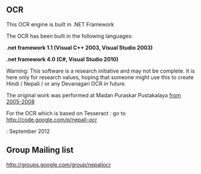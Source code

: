 ## OCR ##
This OCR engine is built in .NET Framework


The OCR has been built in the following languages:

**.net framework 1.1 (Visual C++ 2003, Visual Studio 2003)**

**.net framework 4.0 (C#, Visual Studio 2010)**

Warning: This software is a research initiative and may not be complete. It is here only for research values, hoping that someone might use this to create Hindi / Nepali / or any Devanagari OCR in future.

The original work was performed at Madan Puraskar Pustakalaya [from 2005-2008](http://madanpuraskar.org)

For the OCR which is based on Tesseract : go to http://code.google.com/p/nepali-ocr

: September 2012

## Group Mailing list ##
http://groups.google.com/group/nepaliocr
